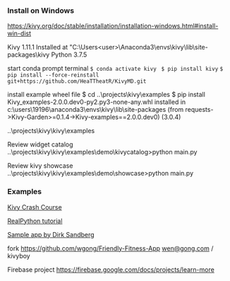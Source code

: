 ### Install on Windows
https://kivy.org/doc/stable/installation/installation-windows.html#install-win-dist

Kivy 1.11.1
Installed at "C:\Users\<user>\Anaconda3\envs\kivy\lib\site-packages\kivy
Python 3.7.5


start conda prompt terminal
` $ conda activate kivy `
` $ pip install kivy`
` $ pip install --force-reinstall git+https://github.com/HeaTTheatR/KivyMD.git `

install example wheel file
$ cd ..\projects\kivy\examples
$ pip install Kivy_examples-2.0.0.dev0-py2.py3-none-any.whl
installed in c:\users\19196\anaconda3\envs\kivy\lib\site-packages (from requests->Kivy-Garden>=0.1.4->Kivy-examples==2.0.0.dev0) (3.0.4)

..\projects\kivy\kivy\examples


Review widget catalog
..\projects\kivy\kivy\examples\demo\kivycatalog>python main.py

Review kivy showcase
..\projects\kivy\kivy\examples\demo\showcase>python main.py

### Examples
[Kivy Crash Course](https://github.com/inclement/kivycrashcourse)

[RealPython tutorial](https://realpython.com/mobile-app-kivy-python/)

[Sample app by Dirk Sandberg](https://github.com/Dirk-Sandberg)


fork https://github.com/wgong/Friendly-Fitness-App
wen@gong.com / kivyboy

Firebase project
https://firebase.google.com/docs/projects/learn-more

